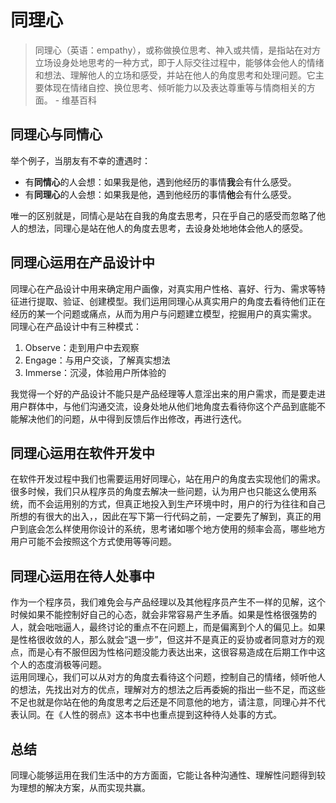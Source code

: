# 同理心 #

> 同理心（英语：empathy），或称做换位思考、神入或共情，是指站在对方立场设身处地思考的一种方式，即于人际交往过程中，能够体会他人的情绪和想法、理解他人的立场和感受，并站在他人的角度思考和处理问题。它主要体现在情绪自控、换位思考、倾听能力以及表达尊重等与情商相关的方面。 - 维基百科

## 同理心与同情心 ##
举个例子，当朋友有不幸的遭遇时：
- 有**同情心**的人会想：如果我是他，遇到他经历的事情**我**会有什么感受。
- 有**同理心**的人会想：如果我是他，遇到他经历的事情**他**会有什么感受。

唯一的区别就是，同情心是站在自我的角度去思考，只在乎自己的感受而忽略了他人的想法，同理心是站在他人的角度去思考，去设身处地地体会他人的感受。


## 同理心运用在产品设计中 ##
同理心在产品设计中用来确定用户画像，对真实用户性格、喜好、行为、需求等特征进行提取、验证、创建模型。我们运用同理心从真实用户的角度去看待他们正在经历的某一个问题或痛点，从而为用户与问题建立模型，挖掘用户的真实需求。  
同理心在产品设计中有三种模式：  
1. Observe：走到用户中去观察
2. Engage：与用户交谈，了解真实想法
3. Immerse：沉浸，体验用户所体验的

我觉得一个好的产品设计不能只是产品经理等人意淫出来的用户需求，而是要走进用户群体中，与他们沟通交流，设身处地从他们地角度去看待你这个产品到底能不能解决他们的问题，从中得到反馈后作出修改，再进行迭代。

## 同理心运用在软件开发中 ##
在软件开发过程中我们也需要运用好同理心，站在用户的角度去实现他们的需求。很多时候，我们只从程序员的角度去解决一些问题，认为用户也只能这么使用系统，而不会运用别的方式，但真正地投入到生产环境中时，用户的行为往往和自己所想的有很大的出入，，因此在写下第一行代码之前，一定要先了解到，真正的用户到底会怎么样使用你设计的系统，思考诸如哪个地方使用的频率会高，哪些地方用户可能不会按照这个方式使用等等问题。

## 同理心运用在待人处事中 ##
作为一个程序员，我们难免会与产品经理以及其他程序员产生不一样的见解，这个时候如果不能控制好自己的心态，就会非常容易产生矛盾。如果是性格很强势的人，就会咄咄逼人，最终讨论的重点不在问题上，而是偏离到个人的偏见上。如果是性格很收敛的人，那么就会“退一步”，但这并不是真正的妥协或者同意对方的观点，而是心有不服但因为性格问题没能力表达出来，这很容易造成在后期工作中这个人的态度消极等问题。  
运用同理心，我们可以从对方的角度去看待这个问题，控制自己的情绪，倾听他人的想法，先找出对方的优点，理解对方的想法之后再委婉的指出一些不足，而这些不足也就是你站在他的角度思考之后还是不同意他的地方，请注意，同理心并不代表认同。在《人性的弱点》这本书中也重点提到这种待人处事的方式。

## 总结 ##
同理心能够运用在我们生活中的方方面面，它能让各种沟通性、理解性问题得到较为理想的解决方案，从而实现共赢。

